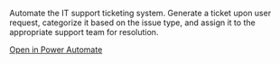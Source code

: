 Automate the IT support ticketing system. Generate a ticket upon user request, categorize it based on the issue type, and assign it to the appropriate support team for resolution.

[Open in Power Automate](https://make.powerautomate.com/create/fromNaturalLanguage?prompt=Automate%20the%20IT%20support%20ticketing%20system.%20Generate%20a%20ticket%20upon%20user%20request%2C%20categorize%20it%20based%20on%20the%20issue%20type%2C%20and%20assign%20it%20to%20the%20appropriate%20support%20team%20for%20resolution&from=Copilot&utm_source=PromptLibrary)